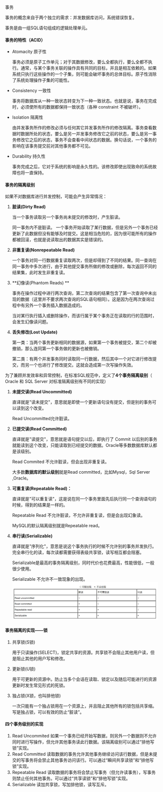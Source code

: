 事务

事务的概念来自于两个独立的需求：并发数据库访问，系统错误恢复。

事务是由一组SQL语句组成的逻辑处理单元。

#### 事务的特性（ACID）

* Atomacity 原子性

  事务必须是原子工作单元；对于其数据修改，要么全都执行，要么全都不执行。通常，与某个事务关联的操作具有共同的目标，并且是相互依赖的。如果系统只执行这些操作的一个子集，则可能会破坏事务的总体目标。原子性消除了系统处理操作子集的可能性。

* Consistency 一致性

  事务将数据库从一种一致状态转变为下一种一致状态。也就是说，事务在完成时，必须使所有的数据都保持一致状态（各种 constraint 不被破坏）。

* Isolation 隔离性

  由并发事务所作的修改必须与任何其它并发事务所作的修改隔离。事务查看数据时数据所处的状态，要么是另一并发事务修改它之前的状态，要么是另一事务修改它之后的状态，事务不会查看中间状态的数据。换句话说，一个事务的影响在该事务提交前对其他事务都不可见。

* Durability 持久性

  事务完成之后，它对于系统的影响是永久性的。该修改即使出现致命的系统故障也将一直保持。

#### 事务的隔离级别

如果不对数据库进行并发控制，可能会产生异常情况：

1. **脏读\(Dirty Read\)**

   当一个事务读取另一个事务尚未提交的修改时，产生脏读。

   同一事务内不是脏读。 一个事务开始读取了某行数据，但是另外一个事务已经更新了此数据但没有能够及时提交。这是相当危险的，因为很可能所有的操作都被回滚，也就是说读取出的数据其实是错误的。

2. **非重复读\(Nonrepeatable Read\)**

   一个事务对同一行数据重复读取两次，但是却得到了不同的结果。同一查询在同一事务中多次进行，由于其他提交事务所做的修改或删除，每次返回不同的结果集，此时发生非重复读。

3. **幻像读\(Phantom Reads\) **

   事务在操作过程中进行两次查询，第二次查询的结果包含了第一次查询中未出现的数据（这里并不要求两次查询的SQL语句相同）。这是因为在两次查询过程中有另外一个事务插入数据造成的。

   当对某行执行插入或删除操作，而该行属于某个事务正在读取的行的范围时，会发生幻像读问题。

4. **丢失修改\(Lost Update\)**

   第一类：当两个事务更新相同的数据源，如果第一个事务被提交，第二个却被撤销，那么连同第一个事务做的更新也被撤销。

   第二类：有两个并发事务同时读取同一行数据，然后其中一个对它进行修改提交，而另一个也进行了修改提交。这就会造成第一次写操作失效。

为了兼顾并发效率和异常控制，在标准SQL规范中，定义了**4个事务隔离级别**（ Oracle 和 SQL Server 对标准隔离级别有不同的实现）

1. **未提交读\(Read Uncommitted\)**

   直译就是"读未提交"，意思就是即使一个更新语句没有提交，但是别的事务可以读到这个改变。

   Read Uncommitted允许脏读。

2. **已提交读\(Read Committed\)**

   直译就是"读提交"，意思就是语句提交以后，即执行了 Commit 以后别的事务就能读到这个改变，只能读取到已经提交的数据。Oracle等多数数据库默认都是该级别。

   Read Commited 不允许脏读，但会出现非重复读。

   大多数**数据库的默认级别**就是Read committed，比如Mysql，Sql Server ,Oracle。

3. **可重复读\(Repeatable Read\)：**

   直译就是"可以重复读"，这是说在同一个事务里面先后执行同一个查询语句的时候，得到的结果是一样的。

   Repeatable Read 不允许脏读，不允许非重复读，但是会出现幻象读。

   MySQL的默认隔离级别就是Repeatable read。

4. **串行读\(Serializable\)**

   直译就是"序列化"，意思是说这个事务执行的时候不允许别的事务并发执行。完全串行化的读，每次读都需要获得表级共享锁，读写相互都会阻塞。

   Serializable是最高的事务隔离级别，同时代价也花费最高，性能很低，一般很少使用。

   Serializable 不允许不一致现象的出现。![](/assets/import.png)

#### 事务隔离的实现——锁

1. 共享锁\(S锁\)

   用于只读操作\(SELECT\)，锁定共享的资源。共享锁不会阻止其他用户读，但是阻止其他的用户写和修改。

2. 更新锁\(U锁\)

   用于可更新的资源中。防止当多个会话在读取、锁定以及随后可能进行的资源更新时发生常见形式的死锁。

3. 独占锁\(X锁，也叫排他锁\)

   一次只能有一个独占锁用在一个资源上，并且阻止其他所有的锁包括共享缩。写是独占锁，可以有效的防止“脏读”。

#### 四个事务级别的实现

1. Read Uncommited 如果一个事务已经开始写数据，则另外一个数据则不允许同时进行写操作，但允许其他事务读此行数据。该隔离级别可以通过“排他写锁”实现。
2. Read Committed 读取数据的事务允许其他事务继续访问该行数据，但是未提交的写事务将会禁止其他事务访问该行。可以通过“瞬间共享读锁”和“排他写锁”实现。
3. Repeatable Read 读取数据的事务将会禁止写事务（但允许读事务），写事务则禁止任何其他事务。可以通过“共享读锁”和“排他写锁”实现。
4. Serializable 读加共享锁，写加排他锁，读写互斥。



